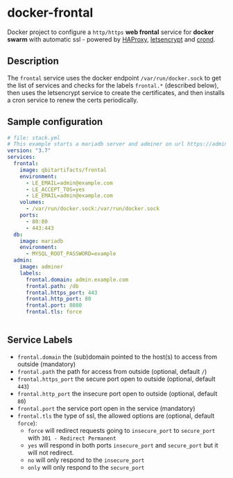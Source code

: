 # docker-frontal

Docker project to configure a `http/https` **web frontal** service for **docker swarm** with automatic ssl - powered
by [HAProxy](http://www.haproxy.org/),  [letsencrypt](https://letsencrypt.org/) and [crond](https://en.wikipedia.org/wiki/Cron).

## Description
The `frontal` service uses the docker endpoint `/var/run/docker.sock` to get the list of services and checks for the labels
`frontal.*` (described below), then uses the letsencrypt service to create the certificates, and then installs a
cron service to renew the certs periodically.

## Sample configuration

```yaml
# file: stack.yml
# This example starts a mariadb server and adminer on url https://admin.example.com/db
version: "3.7"
services:
  frontal:
    image: qbitartifacts/frontal
    environment:
      - LE_EMAIL=admin@example.com
      - LE_ACCEPT_TOS=yes
      - LE_EMAIL=admin@example.com
    volumes:
      - /var/run/docker.sock:/var/run/docker.sock
    ports:
      - 80:80
      - 443:443
  db:
    image: mariadb
    environment:
      - MYSQL_ROOT_PASSWORD=example
  admin:
    image: adminer
    labels:
      frontal.domain: admin.example.com
      frontal.path: /db
      frontal.https_port: 443
      frontal.http_port: 80
      frontal.port: 8080
      frontal.tls: force
  
```

## Service Labels
* `frontal.domain` the (sub)domain pointed to the host(s) to access from outside (mandatory)
* `frontal.path` the path for access from outside (optional, default `/`)
* `frontal.https_port` the secure port open to outside (optional, default `443`)
* `frontal.http_port` the insecure port open to outside (optional, default `80`)
* `frontal.port` the service port open in the service (mandatory)
* `frontal.tls` the type of ssl, the allowed options are (optional, default `force`):
  - `force` will redirect requests going to `insecure_port` to `secure_port` with `301 - Redirect Permanent`
  - `yes` will respond in both ports `insecure_port` and `secure_port` but it will not redirect. 
  - `no` will only respond to the `insecure_port`
  - `only` will only respond to the `secure_port`
